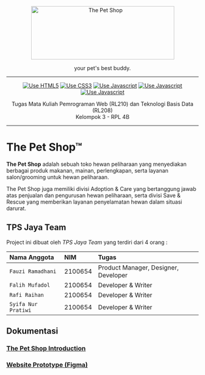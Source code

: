 <p align="center">
  <a href="#" target="_blank">
    <picture>
      <img alt="The Pet Shop" src="https://cdn.discordapp.com/attachments/1081773076196360262/1084472166730440765/LOGO-TEXT.png" width="375" height="140" style="max-width: 100%;">
    </picture>
  </a>
</p>

<p align="center">
  your pet's best buddy.
</p>

------

<p align="center">
    <a href="#"><img src="https://img.shields.io/badge/HTML5-E34F26?style=for-the-badge&logo=html5&logoColor=white" alt="Use HTML5"></a>
    <a href="#"><img src="https://img.shields.io/badge/CSS3-1572B6?style=for-the-badge&logo=css3&logoColor=white" alt="Use CSS3"></a>
    <a href="#"><img src="https://img.shields.io/badge/JavaScript-F7DF1E?style=for-the-badge&logo=JavaScript&logoColor=white" alt="Use Javascript"></a>
    <a href="#"><img src="https://img.shields.io/badge/MySQL-005C84?style=for-the-badge&logo=mysql&logoColor=white" alt="Use Javascript"></a>
    <a href="#"><img src="https://img.shields.io/badge/Figma-black?style=for-the-badge&logo=figma&logoColor=red" alt="Use Javascript"></a>
</p>

<p align="center">
  Tugas Mata Kuliah Pemrograman Web (RL210) dan Teknologi Basis Data (RL208) <br/>
  Kelompok 3 - RPL 4B
</p>


------


# The Pet Shop™

<b>The Pet Shop</b> adalah sebuah toko hewan peliharaan yang menyediakan berbagai produk makanan, mainan, perlengkapan, serta layanan salon/grooming untuk hewan peliharaan. 

The Pet Shop juga memiliki divisi Adoption & Care yang bertanggung jawab atas penjualan dan pengurusan hewan peliharaan, serta divisi Save & Rescue yang memberikan layanan penyelamatan hewan dalam situasi darurat.

## TPS Jaya Team
Project ini dibuat oleh *TPS Jaya Team* yang terdiri dari 4 orang :

| Nama Anggota | NIM | Tugas |
| :--- | :--- | :--- |
| `Fauzi Ramadhani` | 2100654 | Product Manager, Designer, Developer |
| `Falih Mufadol` | 2100654 | Developer & Writer |
| `Rafi Raihan` | 2100654 | Developer & Writer |
| `Syifa Nur Pratiwi` | 2100654 | Developer & Writer |

## Dokumentasi

### [The Pet Shop Introduction](#)
### [Website Prototype (Figma)](#)

